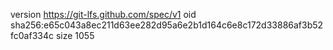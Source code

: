 version https://git-lfs.github.com/spec/v1
oid sha256:e65c043a8ec211d63ee282d95a6e2b1d164c6e8c172d33886af3b52fc0af334c
size 1055
